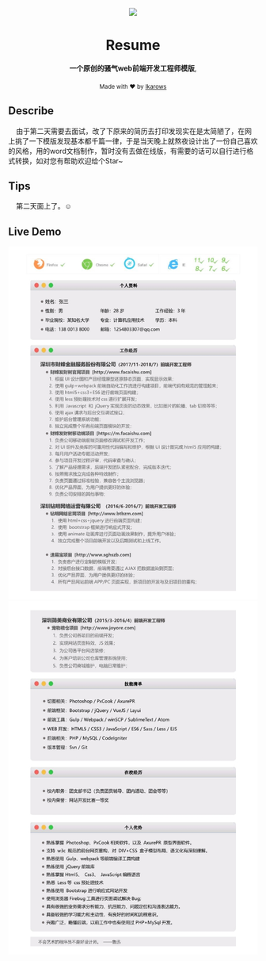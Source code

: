 <div align="center">
<p><img width="150" src="https://avatars0.githubusercontent.com/u/25151659?s=460&v=4"></p>

<h1>Resume</h1>

<p>
   <strong>一个原创的骚气web前端开发工程师模版</strong>,
</p>

<p>
  <sub>Made with ❤︎ by
    <a href="https://github.com/Ikarows">Ikarows</a>
  </sub>
</p>

</div>

## Describe

<p>&nbsp;&nbsp;&nbsp;&nbsp;由于第二天需要去面试，改了下原来的简历去打印发现实在是太简陋了，在网上挑了一下模版发现基本都千篇一律，于是当天晚上就熬夜设计出了一份自己喜欢的风格，用的word文档制作，暂时没有去做在线版，有需要的话可以自行进行格式转换，如对您有帮助欢迎给个Star~</p>

## Tips
&nbsp;&nbsp;&nbsp;&nbsp;第二天面上了。:relaxed:

## Live Demo
![Image text](https://github.com/Ikarows/Resume/blob/master/preview/0_1.jpg)
![Image text](https://github.com/Ikarows/Resume/blob/master/preview/0_2.jpg)
